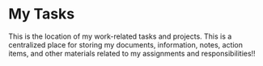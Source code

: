 # My Tasks
This is the location of my work-related tasks and projects. This is a centralized place for storing my documents, information, notes, action items, and other materials related to my assignments and responsibilities!!
